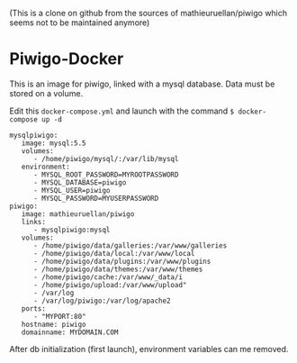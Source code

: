 (This is a clone on github from the sources of mathieuruellan/piwigo which seems not to be maintained anymore)

# Piwigo-Docker

This is an image for piwigo, linked with a mysql database.
Data must be stored on a volume.

Edit this `docker-compose.yml` and launch with the command `$ docker-compose up -d `

```
mysqlpiwigo:
   image: mysql:5.5 
   volumes:
      - /home/piwigo/mysql/:/var/lib/mysql 
   environment:
      - MYSQL_ROOT_PASSWORD=MYROOTPASSWORD
      - MYSQL_DATABASE=piwigo
      - MYSQL_USER=piwigo
      - MYSQL_PASSWORD=MYUSERPASSWORD
piwigo:
   image: mathieuruellan/piwigo
   links:
      - mysqlpiwigo:mysql 
   volumes:
      - /home/piwigo/data/galleries:/var/www/galleries
      - /home/piwigo/data/local:/var/www/local
      - /home/piwigo/data/plugins:/var/www/plugins
      - /home/piwigo/data/themes:/var/www/themes
      - /home/piwigo/cache:/var/www/_data/i
      - /home/piwigo/upload:/var/www/upload"
      - /var/log
      - /var/log/piwigo:/var/log/apache2
   ports:
      - "MYPORT:80"
   hostname: piwigo
   domainname: MYDOMAIN.COM

```
After db initialization (first launch), environment variables can me removed.



